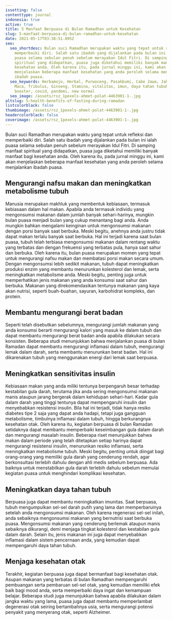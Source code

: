 ```yaml
---
issetting: false
contenttype: journal
indonesia: true
active: true
title: 5 Manfaat Berpuasa di Bulan Ramadhan untuk Kesehatan
slug: 5-manfaat-berpuasa-di-bulan-ramadhan-untuk-kesehatan
date: 2021-05-17T03:38:51.895Z
seo:
  seo_shortdesc: Bulan suci Ramadhan merupakan waktu yang tepat untuk refleksi dan
    memperbaiki diri. Salah satu ibadah yang dijalankan pada bulan ini ialah
    puasa selama sebulan penuh sebelum merayakan Idul Fitri. Di samping manfaat
    spiritual yang didapatkan, puasa juga diketahui memiliki banyak manfaat bagi
    kesehatan anda. Oleh karena itu, pada jurnal minggu ini, kami akan
    menjelaskan beberapa manfaat kesehatan yang anda peroleh selama menjalankan
    ibadah puasa.
  seo_keywords: Herbamojo, Herbal, Purwoceng, Pasakbumi, Cabe Jawa, Jahe Merah,
    Maca, Tribulus, Ginseng, Stamina, vitalitas, imun, daya tahan tubuh, immune
    booster, covid, pandemi, new normal
  seo_image: /assets/rsz_1pexels-ahmet-polat-4463901-1-.jpg
altslug: 5-health-benefits-of-fasting-during-ramadan
listcolorblack: false
thumbimage: /assets/rsz_1pexels-ahmet-polat-4463901-1-.jpg
headercolorblack: false
coverimage: /assets/rsz_1pexels-ahmet-polat-4463901-1-.jpg
---
```

Bulan suci Ramadhan merupakan waktu yang tepat untuk refleksi dan memperbaiki diri. Salah satu ibadah yang dijalankan pada bulan ini ialah puasa selama sebulan penuh sebelum merayakan Idul Fitri. Di samping manfaat spiritual yang didapatkan, puasa juga diketahui memiliki banyak manfaat bagi kesehatan anda. Oleh karena itu, pada jurnal minggu ini, kami akan menjelaskan beberapa manfaat kesehatan yang anda peroleh selama menjalankan ibadah puasa.

## Mengurangi nafsu makan dan meningkatkan metabolisme tubuh


Manusia merupakan makhluk yang membentuk kebiasaan, termasuk kebiasaan dalam hal makan. Apabila anda termasuk individu yang mengonsumsi makanan dalam jumlah banyak sehari-harinya, mungkin bulan puasa menjadi bulan yang cukup menantang bagi anda. Anda mungkin bahkan mengalami keinginan untuk mengonsumsi makanan dengan porsi banyak saat berbuka. Meski begitu, anehnya anda justru tidak dapat makan terlalu banyak saat berbuka. Hal ini terjadi karena saat bulan puasa, tubuh telah terbiasa mengonsumsi makanan dalam rentang waktu yang terbatas dan dengan frekuensi yang terbatas pula, hanya saat sahur dan berbuka.
Oleh karena itu, bulan puasa merupakan momen yang tepat untuk mengurangi nafsu makan dan membatasi porsi makan secara umum. Dengan mengonsumsi lebih sedikit makanan, tubuh dapat meningkatkan produksi enzim yang membantu menurunkan kolesterol dan lemak, serta meningkatkan metabolisme anda.
Meski begitu, penting juga untuk memperhatikan jenis makanan yang anda konsumsi saat sahur dan berbuka. Makanan yang direkomendasikan tentunya makanan yang kaya akan nutrisi, seperti buah-buahan, sayuran, karbohidrat kompleks, dan protein.

## Membantu mengurangi berat badan


Seperti telah disebutkan sebelumnya, mengurangi jumlah makanan yang anda konsumsi berarti mengurangi kalori yang masuk ke dalam tubuh dan dapat membantu mengurangi berat badan anda apabila dilakukan secara konsisten. Beberapa studi menunjukkan bahwa menjalankan puasa di bulan Ramadan dapat membantu mengurangi inflamasi dalam tubuh, mengurangi lemak dalam darah, serta membantu menurunkan berat badan. Hal ini dikarenakan tubuh yang menggunakan energi dari lemak saat berpuasa.

## Meningkatkan sensitivitas insulin


Kebiasaan makan yang anda miliki tentunya berpengaruh besar terhadap kestabilan gula darah, terutama jika anda sering mengonsumsi makanan manis ataupun jarang bergerak dalam kehidupan sehari-hari. Kadar gula dalam darah yang tinggi tentunya dapat mempengaruhi insulin dan menyebabkan resistensi insulin. Bila hal ini terjadi, tidak hanya resiko diabetes tipe 2 saja yang dapat anda hadapi, tetapi juga gangguan metabolisme, timbulnya inflamasi dalam tubuh, hingga berkurangnya kesehatan otak.
Oleh karena itu, kegiatan berpuasa di bulan Ramadan setidaknya dapat membantu memperbaiki keseimbangan gula dalam darah dan mengurangi masalah insulin. Beberapa riset menunjukkan bahwa makan dalam periode yang telah ditetapkan setiap harinya dapat mengurangi resistensi insulin, menurunkan resiko inflamasi, serta meningkatkan metabolisme tubuh.
Meski begitu, penting untuk diingat bagi orang-orang yang memiliki gula darah yang cenderung rendah, agar berkonsultasi terlebih dahulu dengan ahli medis sebelum berpuasa. Ada baiknya untuk menstabilkan gula darah terlebih dahulu sebelum memulai kegiatan puasa untuk menghindari komplikasi kesehatan.

## Meningkatkan daya tahan tubuh


Berpuasa juga dapat membantu meningkatkan imunitas. Saat berpuasa, tubuh mengumpulkan sel-sel darah putih yang lama dan memperbaruinya setelah anda mengonsumsi makanan. Oleh karena regenerasi sel-sel inilah, anda sebaiknya mengonsumsi makanan yang bernutrisi saat berbuka puasa. Mengonsumsi makanan yang cenderung berlemak ataupun manis sebaiknya dikurangi, demi menjaga tingkat kolesterol dan kestabilan gula dalam darah. Selain itu, jenis makanan ini juga dapat menyebabkan inflamasi dalam sistem pencernaan anda, yang kemudian dapat mempengaruhi daya tahan tubuh.

## Menjaga kesehatan otak 


Terakhir, kegiatan berpuasa juga dapat bermanfaat bagi kesehatan otak. Asupan makanan yang terbatas di bulan Ramadhan mempengaruhi pembuangan serta pembaruan sel-sel otak, yang kemudian memiliki efek baik bagi mood anda, serta memperbaiki daya ingat dan kemampuan belajar. Beberapa studi juga menunjukkan bahwa apabila dilakukan dalam jangka waktu yang lama, puasa juga dapat membantu memperlambat degenerasi otak seiring bertambahnya usia, serta mengurangi potensi penyakit yang menyerang otak, seperti Alzheimer.